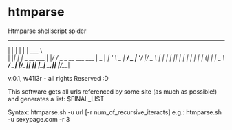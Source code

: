 # htmparse
Htmparse shellscript spider


  _   _ _            ______                   
 | | | | |           | ___ \                  
 | |_| | |_ _ __ ___ | |_/ /_ _ _ __ ___  ___ 
 |  _  | __| '_ \ _ \|  __/ _  | '__/ __|/ _ \\
 | | | | |_| | | | | | | | (_| | |  \__ \  __/
 \_| |_/\__|_| |_| |_\_|  \__,_|_|  |___/\___|

 v.0.1, w41l3r - all rights Reserved :D

 This software gets all urls referenced by some site
 (as much as possible!) and generates a list: $FINAL_LIST


 Syntax: htmparse.sh -u url [-r num_of_recursive_iteracts]
  e.g.: htmparse.sh -u sexypage.com -r 3

